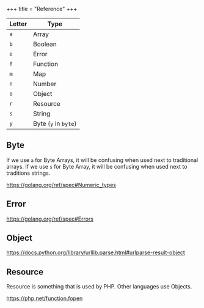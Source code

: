 +++
title = "Reference"
+++

Letter | Type
-------|-----
`a`    | Array
`b`    | Boolean
`e`    | Error
`f`    | Function
`m`    | Map
`n`    | Number
`o`    | Object
`r`    | Resource
`s`    | String
`y`    | Byte (`y` in `byte`)

## Byte

If we use `a` for Byte Arrays, it will be confusing when used next to
traditional arrays. If we use `s` for Byte Array, it will be confusing when
used next to traditions strings.

<https://golang.org/ref/spec#Numeric_types>

## Error

<https://golang.org/ref/spec#Errors>

## Object

<https://docs.python.org/library/urllib.parse.html#urlparse-result-object>

## Resource

Resource is something that is used by PHP. Other languages use Objects.

<https://php.net/function.fopen>
